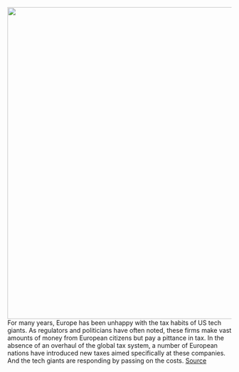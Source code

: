 <img src='https://cdn.vox-cdn.com/thumbor/tYx79qnxyqcWGWTIQoBIXpVX75c=/0x0:2040x1360/1200x800/filters:focal(857x517:1183x843)/cdn.vox-cdn.com/uploads/chorus_image/image/67341632/acastro_1800724_1777_EU_0001.0.jpg' width='700px' /><br/>
For many years, Europe has been unhappy with the tax habits of US tech giants. As regulators and politicians have often noted, these firms make vast amounts of money from European citizens but pay a pittance in tax. In the absence of an overhaul of the global tax system, a number of European nations have introduced new taxes aimed specifically at these companies. And the tech giants are responding by passing on the costs.
<a href='https://www.theverge.com/2020/9/2/21418114/european-uk-digital-tax-services-apple-google-amazon-raise-prices'> Source <a/>